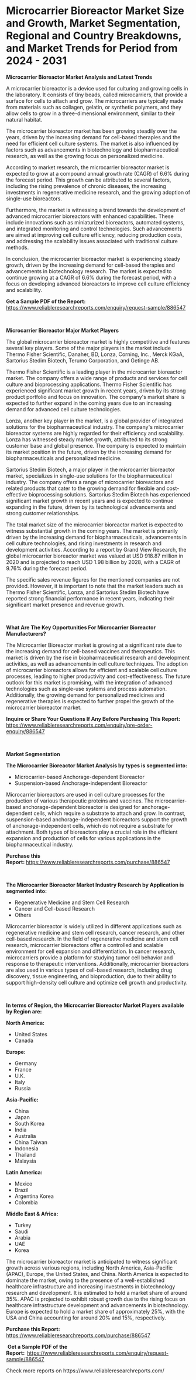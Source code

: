 <p><h1>Microcarrier Bioreactor Market Size and Growth, Market Segmentation, Regional and Country Breakdowns, and Market Trends for Period from 2024 -  2031</h1></p><p><strong>Microcarrier Bioreactor Market Analysis and Latest Trends</strong></p>
<p><p>A microcarrier bioreactor is a device used for culturing and growing cells in the laboratory. It consists of tiny beads, called microcarriers, that provide a surface for cells to attach and grow. The microcarriers are typically made from materials such as collagen, gelatin, or synthetic polymers, and they allow cells to grow in a three-dimensional environment, similar to their natural habitat.</p><p>The microcarrier bioreactor market has been growing steadily over the years, driven by the increasing demand for cell-based therapies and the need for efficient cell culture systems. The market is also influenced by factors such as advancements in biotechnology and biopharmaceutical research, as well as the growing focus on personalized medicine.</p><p>According to market research, the microcarrier bioreactor market is expected to grow at a compound annual growth rate (CAGR) of 6.6% during the forecast period. This growth can be attributed to several factors, including the rising prevalence of chronic diseases, the increasing investments in regenerative medicine research, and the growing adoption of single-use bioreactors.</p><p>Furthermore, the market is witnessing a trend towards the development of advanced microcarrier bioreactors with enhanced capabilities. These include innovations such as miniaturized bioreactors, automated systems, and integrated monitoring and control technologies. Such advancements are aimed at improving cell culture efficiency, reducing production costs, and addressing the scalability issues associated with traditional culture methods.</p><p>In conclusion, the microcarrier bioreactor market is experiencing steady growth, driven by the increasing demand for cell-based therapies and advancements in biotechnology research. The market is expected to continue growing at a CAGR of 6.6% during the forecast period, with a focus on developing advanced bioreactors to improve cell culture efficiency and scalability.</p></p>
<p><strong>Get a Sample PDF of the Report:&nbsp;</strong> <a href="https://www.reliableresearchreports.com/enquiry/request-sample/886547">https://www.reliableresearchreports.com/enquiry/request-sample/886547</a></p>
<p>&nbsp;</p>
<p><strong>Microcarrier Bioreactor Major Market Players</strong></p>
<p><p>The global microcarrier bioreactor market is highly competitive and features several key players. Some of the major players in the market include Thermo Fisher Scientific, Danaher, BD, Lonza, Corning, Inc., Merck KGaA, Sartorius Stedim Biotech, Terumo Corporation, and Getinge AB.</p><p>Thermo Fisher Scientific is a leading player in the microcarrier bioreactor market. The company offers a wide range of products and services for cell culture and bioprocessing applications. Thermo Fisher Scientific has experienced significant market growth in recent years, driven by its strong product portfolio and focus on innovation. The company's market share is expected to further expand in the coming years due to an increasing demand for advanced cell culture technologies.</p><p>Lonza, another key player in the market, is a global provider of integrated solutions for the biopharmaceutical industry. The company's microcarrier bioreactor systems are highly regarded for their efficiency and scalability. Lonza has witnessed steady market growth, attributed to its strong customer base and global presence. The company is expected to maintain its market position in the future, driven by the increasing demand for biopharmaceuticals and personalized medicine.</p><p>Sartorius Stedim Biotech, a major player in the microcarrier bioreactor market, specializes in single-use solutions for the biopharmaceutical industry. The company offers a range of microcarrier bioreactors and related products that cater to the growing demand for flexible and cost-effective bioprocessing solutions. Sartorius Stedim Biotech has experienced significant market growth in recent years and is expected to continue expanding in the future, driven by its technological advancements and strong customer relationships.</p><p>The total market size of the microcarrier bioreactor market is expected to witness substantial growth in the coming years. The market is primarily driven by the increasing demand for biopharmaceuticals, advancements in cell culture technologies, and rising investments in research and development activities. According to a report by Grand View Research, the global microcarrier bioreactor market was valued at USD 918.87 million in 2020 and is projected to reach USD 1.98 billion by 2028, with a CAGR of 9.76% during the forecast period.</p><p>The specific sales revenue figures for the mentioned companies are not provided. However, it is important to note that the market leaders such as Thermo Fisher Scientific, Lonza, and Sartorius Stedim Biotech have reported strong financial performance in recent years, indicating their significant market presence and revenue growth.</p></p>
<p>&nbsp;</p>
<p><strong>What Are The Key Opportunities For Microcarrier Bioreactor Manufacturers?</strong></p>
<p><p>The Microcarrier Bioreactor market is growing at a significant rate due to the increasing demand for cell-based vaccines and therapeutics. This market is driven by the rise in biopharmaceutical research and development activities, as well as advancements in cell culture techniques. The adoption of microcarrier bioreactors allows for efficient and scalable cell culture processes, leading to higher productivity and cost-effectiveness. The future outlook for this market is promising, with the integration of advanced technologies such as single-use systems and process automation. Additionally, the growing demand for personalized medicines and regenerative therapies is expected to further propel the growth of the microcarrier bioreactor market.</p></p>
<p><strong>Inquire or Share Your Questions If Any Before Purchasing This Report:</strong> <a href="https://www.reliableresearchreports.com/enquiry/pre-order-enquiry/886547">https://www.reliableresearchreports.com/enquiry/pre-order-enquiry/886547</a></p>
<p>&nbsp;</p>
<p><strong>Market Segmentation</strong></p>
<p><strong>The Microcarrier Bioreactor Market Analysis by types is segmented into:</strong></p>
<p><ul><li>Microcarrier-based Anchorage-dependent Bioreactor</li><li>Suspension-based Anchorage-independent Bioreactor</li></ul></p>
<p><p>Microcarrier bioreactors are used in cell culture processes for the production of various therapeutic proteins and vaccines. The microcarrier-based anchorage-dependent bioreactor is designed for anchorage-dependent cells, which require a substrate to attach and grow. In contrast, suspension-based anchorage-independent bioreactors support the growth of anchorage-independent cells, which do not require a substrate for attachment. Both types of bioreactors play a crucial role in the efficient expansion and production of cells for various applications in the biopharmaceutical industry.</p></p>
<p><strong>Purchase this Report:&nbsp;</strong><a href="https://www.reliableresearchreports.com/purchase/886547">https://www.reliableresearchreports.com/purchase/886547</a></p>
<p>&nbsp;</p>
<p><strong>The Microcarrier Bioreactor Market Industry Research by Application is segmented into:</strong></p>
<p><ul><li>Regenerative Medicine and Stem Cell Research</li><li>Cancer and Cell-based Research</li><li>Others</li></ul></p>
<p><p>Microcarrier bioreactor is widely utilized in different applications such as regenerative medicine and stem cell research, cancer research, and other cell-based research. In the field of regenerative medicine and stem cell research, microcarrier bioreactors offer a controlled and scalable environment for cell expansion and differentiation. In cancer research, microcarriers provide a platform for studying tumor cell behavior and response to therapeutic interventions. Additionally, microcarrier bioreactors are also used in various types of cell-based research, including drug discovery, tissue engineering, and bioproduction, due to their ability to support high-density cell culture and optimize cell growth and productivity.</p></p>
<p>&nbsp;</p>
<p><strong>In terms of Region, the Microcarrier Bioreactor Market Players available by Region are:</strong></p>
<p>
    <p> <strong> North America: </strong>
        <ul>
            <li>United States</li>
            <li>Canada</li>
        </ul>
        </p> 
    <p> <strong> Europe: </strong>
        <ul>
            <li>Germany</li>
            <li>France</li>
            <li>U.K.</li>
            <li>Italy</li>
            <li>Russia</li>
        </ul>
        </p> 
    <p> <strong> Asia-Pacific: </strong>
        <ul>
            <li>China</li>
            <li>Japan</li>
            <li>South Korea</li>
            <li>India</li>
            <li>Australia</li>
            <li>China Taiwan</li>
            <li>Indonesia</li>
            <li>Thailand</li>
            <li>Malaysia</li>
        </ul>
        </p> 
    <p> <strong> Latin America: </strong>
        <ul>
            <li>Mexico</li>
            <li>Brazil</li>
            <li>Argentina Korea</li>
            <li>Colombia</li>
        </ul>
        </p> 
    <p> <strong> Middle East & Africa: </strong>
        <ul>
            <li>Turkey</li>
            <li>Saudi</li>
            <li>Arabia</li>
            <li>UAE</li>
            <li>Korea</li>
        </ul>
    </p>
    </p>
<p><p>The microcarrier bioreactor market is anticipated to witness significant growth across various regions, including North America, Asia-Pacific (APAC), Europe, the United States, and China. North America is expected to dominate the market, owing to the presence of a well-established healthcare infrastructure and increasing investments in biotechnology research and development. It is estimated to hold a market share of around 35%. APAC is projected to exhibit robust growth due to the rising focus on healthcare infrastructure development and advancements in biotechnology. Europe is expected to hold a market share of approximately 25%, with the USA and China accounting for around 20% and 15%, respectively.</p></p>
<p><strong>Purchase this Report: </strong><a href="https://www.reliableresearchreports.com/purchase/886547">https://www.reliableresearchreports.com/purchase/886547</a></p>
<p>&nbsp;<strong>Get a Sample PDF of the Report:&nbsp;&nbsp;</strong><a href="https://www.reliableresearchreports.com/enquiry/request-sample/886547">https://www.reliableresearchreports.com/enquiry/request-sample/886547</a></p>
<p><strong></strong></p>
<p>Check more reports on https://www.reliableresearchreports.com/</p>